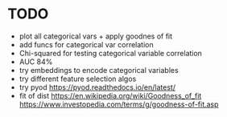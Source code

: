 # TODO

* plot all categorical vars + apply goodnes of fit
* add funcs for categorical var correlation
* Chi-squared for testing categorical variable correlation
* AUC 84%
* try embeddings to encode categorical variables
* try different feature selection algos
* try pyod https://pyod.readthedocs.io/en/latest/
* fit of dist https://en.wikipedia.org/wiki/Goodness_of_fit https://www.investopedia.com/terms/g/goodness-of-fit.asp